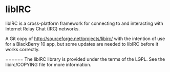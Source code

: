 libIRC
======

libIRC is a cross-platform framework for connecting to and interacting with Internet Relay Chat (IRC) networks.


A Git copy of http://sourceforge.net/projects/libirc/ with the intention of use for a BlackBerry 10 app, but some updates are needed to libIRC before it works correctly.

======
The libIRC library is provided under the terms of the LGPL. See the libirc/COPYING file for more information.